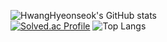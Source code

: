 ![HwangHyeonseok's GitHub stats](https://github-readme-stats.vercel.app/api?username=HwangHyeonseok&show_icons=true&theme=radical)  
[![Solved.ac Profile](http://mazassumnida.wtf/api/generate_badge?boj=hhs0991)](https://solved.ac/hhs0991)
![Top Langs](https://github-readme-stats.vercel.app/api/top-langs/?username=HwangHyeonseok&layout=Demo&theme=onedark)
